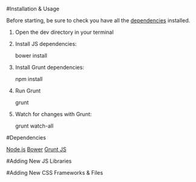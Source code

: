 #Installation & Usage

Before starting, be sure to check you have all the [dependencies](#dependencies) installed.

1. Open the dev directory in your terminal
2. Install JS dependencies:

	bower install

3. Install Grunt dependencies:

	npm install

4. Run Grunt

	grunt

5. Watch for changes with Grunt:

	grunt watch-all

#Dependencies<a id="dependencies"></a>

[Node.js](http://nodejs.org/)
[Bower](http://bower.io/)
[Grunt JS](http://gruntjs.com/)

#Adding New JS Libraries

#Adding New CSS Frameworks & Files